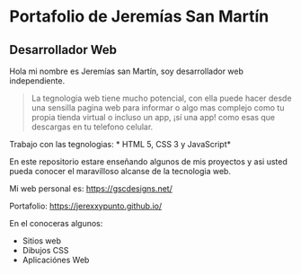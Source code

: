 # Portafolio de Jeremías San Martín
##  Desarrollador Web

Hola mi nombre es Jeremías san Martín, soy desarrollador web independiente.

>La tegnologia web tiene mucho potencial, con ella puede hacer desde una sensilla pagina web para informar o algo mas complejo como tu propia tienda virtual o incluso un app, ¡sí una app! como esas que descargas en tu telefono celular.

Trabajo con las tegnologias: * HTML 5, CSS 3 y JavaScript* 

En este repositorio estare enseñando algunos de mis proyectos y asi usted pueda conocer el maravilloso alcanse de la tecnologia web.

Mi web personal es: https://gscdesigns.net/

Portafolio:  https://jerexxypunto.github.io/

En el conoceras algunos:
* Sitios web
* Dibujos CSS
* Aplicaciónes Web
